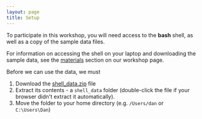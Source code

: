 ```yaml
---
layout: page
title: Setup
---
```


To participate in this workshop, you will need access to the **bash** shell, as well as a copy of the sample data files.

For information on accessing the shell on your laptop and downloading the sample data, see the [materials](https://duke-gcb.github.io/2019-08-12-Duke/#materials) section on our workshop page.

Before we can use the data, we must

1. Download the [shell_data.zip](./data/shell_data.zip) file
2. Extract its contents - a `shell_data` folder (double-click the file if your browser didn't extract it automatically).
3. Move the folder to your home directory (e.g. `/Users/dan` or `C:\Users\Dan`)


